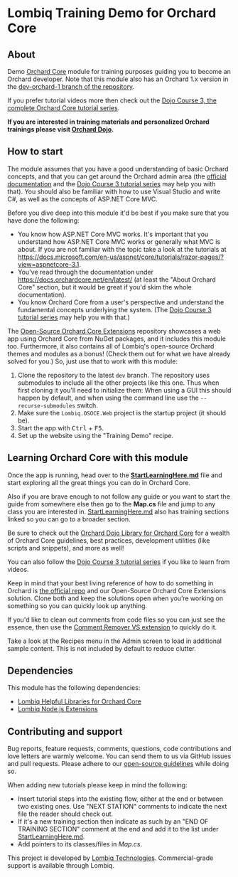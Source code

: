 # Lombiq Training Demo for Orchard Core

## About

Demo [Orchard Core](https://orchardcore.net/) module for training purposes guiding you to become an Orchard developer. Note that this module also has an Orchard 1.x version in the [dev-orchard-1 branch of the repository](https://github.com/Lombiq/Orchard-Training-Demo-Module/tree/dev-orchard-1).

If you prefer tutorial videos more then check out the [Dojo Course 3, the complete Orchard Core tutorial series](https://orcharddojo.net/orchard-training/dojo-course-3-the-full-orchard-core-tutorial).

**If you are interested in training materials and personalized Orchard trainings please visit [Orchard Dojo](https://orcharddojo.net/).**

## How to start

The module assumes that you have a good understanding of basic Orchard concepts, and that you can get around the Orchard admin area (the [official documentation](https://docs.orchardcore.net/en/dev/) and the [Dojo Course 3 tutorial series](https://orcharddojo.net/orchard-training/dojo-course-3-the-full-orchard-core-tutorial) may help you with that). You should also be familiar with how to use Visual Studio and write C#, as well as the concepts of ASP.NET Core MVC.

Before you dive deep into this module it'd be best if you make sure that you have done the following:

- You know how ASP.NET Core MVC works. It's important that you understand how ASP.NET Core MVC works or generally what MVC is about. If you are not familiar with the topic take a look at the tutorials at <https://docs.microsoft.com/en-us/aspnet/core/tutorials/razor-pages/?view=aspnetcore-3.1>.
- You've read through the documentation under <https://docs.orchardcore.net/en/latest/> (at least the "About Orchard Core" section, but it would be great if you'd skim the whole documentation).
- You know Orchard Core from a user's perspective and understand the fundamental concepts underlying the system. (The [Dojo Course 3 tutorial series](https://orcharddojo.net/orchard-training/dojo-course-3-the-full-orchard-core-tutorial) may help you with that.)

The [Open-Source Orchard Core Extensions](https://github.com/Lombiq/Open-Source-Orchard-Core-Extensions) repository showcases a web app using Orchard Core from NuGet packages, and it includes this module too. Furthermore, it also contains all of Lombiq's open-source Orchard themes and modules as a bonus! (Check them out for what we have already solved for you.) So, just use that to work with this module:

1. Clone the repository to the latest `dev` branch. The repository uses submodules to include all the other projects like this one. Thus when first cloning it you'll need to initialize them: When using a GUI this should happen by default, and when using the command line use the `--recurse-submodules` switch.
2. Make sure the `Lombiq.OSOCE.Web` project is the startup project (it should be).
3. Start the app with <kbd>Ctrl</kbd> + <kbd>F5</kbd>.
4. Set up the website using the "Training Demo" recipe.

## Learning Orchard Core with this module

Once the app is running, head over to the **[StartLearningHere.md](StartLearningHere.md)** file and start exploring all the great things you can do in Orchard Core.

Also if you are brave enough to not follow any guide or you want to start the guide from somewhere else then go to the **Map.cs** file and jump to any class you are interested in. [StartLearningHere.md](StartLearningHere.md) also has training sections linked so you can go to a broader section.

Be sure to check out the [Orchard Dojo Library for Orchard Core](https://orcharddojo.net/orchard-resources/CoreLibrary/) for a wealth of Orchard Core guidelines, best practices, development utilities (like scripts and snippets), and more as well!

You can also follow the [Dojo Course 3 tutorial series](https://orcharddojo.net/orchard-training/dojo-course-3-the-full-orchard-core-tutorial) if you like to learn from videos.

Keep in mind that your best living reference of how to do something in Orchard is [the official repo](https://github.com/OrchardCMS/OrchardCore) and our Open-Source Orchard Core Extensions solution. Clone both and keep the solutions open when you’re working on something so you can quickly look up anything.

If you'd like to clean out comments from code files so you can just see the essence, then use the [Comment Remover VS extension](https://marketplace.visualstudio.com/items?itemName=MadsKristensen.CommentRemover) to quickly do it.

Take a look at the Recipes menu in the Admin screen to load in additional sample content. This is not included by default to reduce clutter.

## Dependencies

This module has the following dependencies:

- [Lombiq Helpful Libraries for Orchard Core](https://github.com/Lombiq/Helpful-Libraries)
- [Lombiq Node.js Extensions](https://gihub.com/Lombiq/NodeJs-Extensions)

## Contributing and support

Bug reports, feature requests, comments, questions, code contributions and love letters are warmly welcome. You can send them to us via GitHub issues and pull requests. Please adhere to our [open-source guidelines](https://lombiq.com/open-source-guidelines) while doing so.

When adding new tutorials please keep in mind the following:

- Insert tutorial steps into the existing flow, either at the end or between two existing ones. Use "NEXT STATION" comments to indicate the next file the reader should check out.
- If it's a new training section then indicate as such by an "END OF TRAINING SECTION" comment at the end and add it to the list under [StartLearningHere.md](StartLearningHere.md).
- Add pointers to its classes/files in _Map.cs_.

This project is developed by [Lombiq Technologies](https://lombiq.com/). Commercial-grade support is available through Lombiq.
